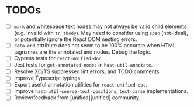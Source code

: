 # TODOs

- [ ] `mark` and whitespace text nodes may not always be valid child elements (e.g. invalid with `tr`, `tbody`).  May need to consider using `span` (not-ideal), or potentially ignore the React DOM nesting errors.
- [ ] `data-end` attribute does not seem to be 100% accurate when HTML tagnames are the annotated end nodes.  Debug the logic.
- [ ] Cypress tests for `react-unified-doc`.
- [ ] Jest tests for `get-annotated-nodes` in `hast-util-annotate`.
- [ ] Resolve XO/TS suppressed lint errors, and TODO comments
- [ ] Improve Typescript typings.
- [ ] Export useful annotation utilities for `react-unified-doc`.
- [ ] Improve `hast-util-coerce-text-positions`, `text-parse` implementations.
- [ ] Review/feedback from [unified][unified] community.
